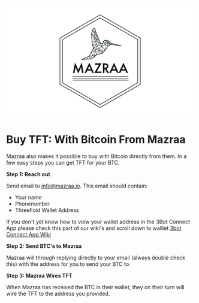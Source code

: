 ![alt](./img/mazraa_logo.jpg)

# Buy TFT: With Bitcoin From Mazraa

Mazraa also makes it possible to buy with Bitcoin directly from them.
In a few easy steps you can get TFT for your BTC.


**Step 1: Reach out**

Send email to [info@mazraa.io](mailto:info@mazraa.io).
This email should contain:
- Your name
- Phonenumber
- ThreeFold Wallet Address

If you don't yet know how to view your wallet address in the 3Bot Connect App please check this part of our wiki's and scroll down to walllet [3bot Connect App Wiki](3bot_app.md)

**Step 2: Send BTC's to Mazraa**

Mazraa will through replying directly to your email (always double check this) with the address for you to send your BTC to.

**Step 3: Mazraa Wires TFT**

When Mazraa has received the BTC in their wallet, they on their turn will wire the TFT to the address you provided.